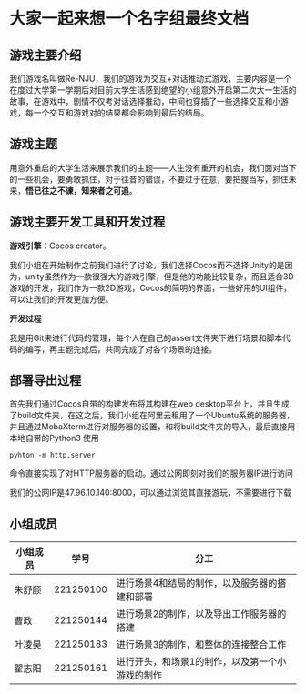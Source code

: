 # 大家一起来想一个名字组最终文档

## 游戏主要介绍

​		我们游戏名叫做Re-NJU，我们的游戏为交互+对话推动式游戏，主要内容是一个在度过大学第一学期后对目前大学生活感到绝望的小组意外开启第二次大一生活的故事，在游戏中，剧情不仅考对话选择推动，中间也穿插了一些选择交互和小游戏，每一个交互和游戏对的结果都会影响到最后的结局。

## 游戏主题

​		用意外重启的大学生活来展示我们的主题——人生没有重开的机会，我们面对当下的一些机会，要勇敢抓住，对于往昔的错误，不要过于在意，要把握当写，抓住未来，**悟已往之不谏，知来者之可追**。

## 游戏主要开发工具和开发过程

**游戏引擎**：Cocos creator。

​		我们小组在开始制作之前我们进行了讨论，我们选择Cocos而不选择Unity的是因为，unity虽然作为一款很强大的游戏引擎，但是他的功能比较复杂，而且适合3D游戏的开发，我们作为一款2D游戏，Cocos的简明的界面，一些好用的UI组件，可以让我们的开发更加方便。

**开发过程**

​		我是用Git来进行代码的管理，每个人在自己的assert文件夹下进行场景和脚本代码的编写，再主题完成后，共同完成了对各个场景的连接。

## 部署导出过程

首先我们通过Cocos自带的构建发布将其构建在web desktop平台上，并且生成了build文件夹，在这之后，我们小组在阿里云租用了一个Ubuntu系统的服务器，并且通过MobaXterm进行对服务器的设置，和将build文件夹的导入，最后直接用本地自带的Python3 使用

```
pyhton -m http.server
```

命令直接实现了对HTTP服务器的启动。通过公网即刻对我们的服务器IP进行访问

我们的公网IP是47.96.10.140:8000，可以通过浏览其直接游玩，不需要进行下载

## 小组成员

| 小组成员 | 学号      | 分工                                            |
| -------- | --------- | ----------------------------------------------- |
| 朱舒颜   | 221250100 | 进行场景4和结局的制作，以及服务器的搭建和部署   |
| 曹政     | 221250144 | 进行场景2的制作，以及导出工作服务器的搭建       |
| 叶凌昊   | 221250183 | 进行场景3的制作，和整体的连接整合工作           |
| 翟志阳   | 221250161 | 进行开头，和场景1的制作，以及第一个小游戏的制作 |

